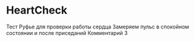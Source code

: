 # HeartCheck
Тест Руфье для проверки работы сердца
Замеряем пульс в спокойном состоянии и после приседаний
Комментарий 3


